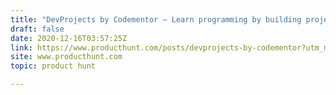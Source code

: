 ```yaml
---
title: "DevProjects by Codementor — Learn programming by building projects."
draft: false
date: 2020-12-16T03:57:25Z
link: https://www.producthunt.com/posts/devprojects-by-codementor?utm_medium=RSS&utm_source=hune
site: www.producthunt.com
topic: product hunt  

---
```

